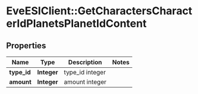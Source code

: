 # EveESIClient::GetCharactersCharacterIdPlanetsPlanetIdContent

## Properties
Name | Type | Description | Notes
------------ | ------------- | ------------- | -------------
**type_id** | **Integer** | type_id integer | 
**amount** | **Integer** | amount integer | 



